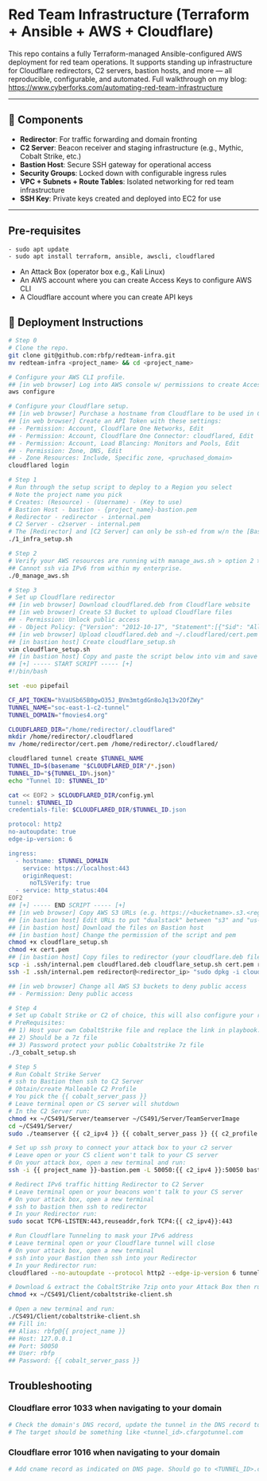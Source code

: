 # Red Team Infrastructure (Terraform + Ansible + AWS + Cloudflare)

This repo contains a fully Terraform-managed Ansible-configured AWS deployment for red team operations. It supports standing up infrastructure for Cloudflare redirectors, C2 servers, bastion hosts, and more — all reproducible, configurable, and automated. Full walkthrough on my blog: https://www.cyberforks.com/automating-red-team-infrastructure

---

## 🧩 Components

- **Redirector**: For traffic forwarding and domain fronting
- **C2 Server**: Beacon receiver and staging infrastructure (e.g., Mythic, Cobalt Strike, etc.)
- **Bastion Host**: Secure SSH gateway for operational access
- **Security Groups**: Locked down with configurable ingress rules
- **VPC + Subnets + Route Tables**: Isolated networking for red team infrastructure
- **SSH Key**: Private keys created and deployed into EC2 for use

---

## Pre-requisites
```bash
- sudo apt update
- sudo apt install terraform, ansible, awscli, cloudflared
```
- An Attack Box (operator box e.g., Kali Linux)
- An AWS account where you can create Access Keys to configure AWS CLI
- A Cloudflare account where you can create API keys


## 🚀 Deployment Instructions

```bash
# Step 0
# Clone the repo.
git clone git@github.com:rbfp/redteam-infra.git
mv redteam-infra <project_name> && cd <project_name>

# Configure your AWS CLI profile.
## [in web browser] Log into AWS console w/ permissions to create Access Keys and create a user to have PowerUser permissions.
aws configure

# Configure your Cloudflare setup.
## [in web browser] Purchase a hostname from Cloudflare to be used in Cloudflare.
## [in web browser] Create an API Token with these settings:
## - Permission: Account, Cloudflare One Networks, Edit
## - Permission: Account, Cloudflare One Connector: cloudflared, Edit
## - Permission: Account, Load Blancing: Monitors and Pools, Edit
## - Permission: Zone, DNS, Edit
## - Zone Resources: Include, Specific zone, <pruchased_domain>
cloudflared login

# Step 1
# Run through the setup script to deploy to a Region you select
# Note the project name you pick
# Creates: (Resource) - (Username) - (Key to use)
# Bastion Host - bastion - {project_name}-bastion.pem
# Redirector - redirector - internal.pem
# C2 Server - c2server - internal.pem
# The [Redirector] and [C2 Server] can only be ssh-ed from w/n the [Bastion Host]
./1_infra_setup.sh

# Step 2
# Verify your AWS resources are running with manage_aws.sh > option 2 > [type your region]
## Cannot ssh via IPv6 from within my enterprise.
./0_manage_aws.sh

# Step 3
# Set up Cloudflare redirector
## [in web browser] Download cloudflared.deb from Cloudflare website
## [in web browser] Create S3 Bucket to upload Cloudflare files
## - Permission: Unlock public access
## - Object Policy: {"Version": "2012-10-17", "Statement":[{"Sid": "AllowPublicRead","Effect": "Allow","Principal": "*","Action": "s3:GetObject","Resource": "arn:aws:s3:::<bucket_name>/*"}]}
## [in web browser] Upload cloudflared.deb and ~/.cloudflared/cert.pem
## [in bastion host] Create cloudflare_setup.sh
vim cloudflare_setup.sh
## [in bastion host] Copy and paste the script below into vim and save
## [+] ----- START SCRIPT ----- [+]
#!/bin/bash

set -euo pipefail

CF_API_TOKEN="hVaUSb65B0gwO35J_BVm3mtgdGn8oJq13v2OfZWy"
TUNNEL_NAME="soc-east-1-c2-tunnel"
TUNNEL_DOMAIN="fmovies4.org"

CLOUDFLARED_DIR="/home/redirector/.cloudflared"
mkdir /home/redirector/.cloudflared
mv /home/redirector/cert.pem /home/redirector/.cloudflared/

cloudflared tunnel create $TUNNEL_NAME
TUNNEL_ID=$(basename "$CLOUDFLARED_DIR"/*.json)
TUNNEL_ID="${TUNNEL_ID%.json}"
echo "Tunnel ID: $TUNNEL_ID"

cat << EOF2 > $CLOUDFLARED_DIR/config.yml
tunnel: $TUNNEL_ID
credentials-file: $CLOUDFLARED_DIR/$TUNNEL_ID.json

protocol: http2
no-autoupdate: true
edge-ip-version: 6

ingress:
  - hostname: $TUNNEL_DOMAIN
    service: https://localhost:443
    originRequest:
      noTLSVerify: true
  - service: http_status:404
EOF2
## [+] ----- END SCRIPT ----- [+]
## [in web browser] Copy AWS S3 URLs (e.g. https://<bucketname>.s3.<region>.amazonaws.com/cert.pem)
## [in bastion host] Edit URLs to put "dualstack" between "s3" and "us-east-1" (or w/e region) (e.g. https://bucketname.s3.dualstack.us-east-1.amazonaws.com/cert.pem)
## [in bastion host] Download the files on Bastion host
## [in bastion host] Change the permission of the script and pem
chmod +x cloudflare_setup.sh
chmod +x cert.pem
## [in bastion host] Copy files to redirector (your cloudflare.deb filename may be different depending on arch & ver)
scp -i .ssh/internal.pem cloudflared.deb cloudflare_setup.sh cert.pem redirector@<redirector_ip>:~
ssh -I .ssh/internal.pem redirector@<redirector_ip> "sudo dpkg -i cloudflared.deb && ./cloudflare_setup.sh"

## [in web browser] Change all AWS S3 buckets to deny public access
## - Permission: Deny public access

# Step 4
# Set up Cobalt Strike or C2 of choice, this will also configure your redirector for CS
# PreRequisites:
## 1) Host your own CobaltStrike file and replace the link in playbook.yml with your link
## 2) Should be a 7z file
## 3) Password protect your public Cobaltstrike 7z file
./3_cobalt_setup.sh

# Step 5
# Run Cobalt Strike Server 
# ssh to Bastion then ssh to C2 Server
# Obtain/create Malleable C2 Profile
# You pick the {{ cobalt_server_pass }}
# Leave terminal open or CS server will shutdown
# In the C2 Server run:
chmod +x ~/CS491/Server/teamserver ~/CS491/Server/TeamServerImage
cd ~/CS491/Server/
sudo ./teamserver {{ c2_ipv4 }} {{ cobalt_server_pass }} {{ c2_profile }}

# Set up ssh proxy to connect your attack box to your c2 server
# Leave open or your CS client won't talk to your CS server
# On your attack box, open a new terminal and run:
ssh -i {{ project_name }}-bastion.pem -L 50050:{{ c2_ipv4 }}:50050 bastion@{{bastion-ipv6}}

# Redirect IPv6 traffic hitting Redirector to C2 Server
# Leave terminal open or your beacons won't talk to your CS server
# On your attack box, open a new terminal
# ssh to bastion then ssh to redirector
# In your Redirector run:
sudo socat TCP6-LISTEN:443,reuseaddr,fork TCP4:{{ c2_ipv4}}:443

# Run Cloudflare Tunneling to mask your IPv6 address
# Leave terminal open or your Cloudflare tunnel will close
# On your attack box, open a new terminal
# ssh into your Bastion then ssh into your Redirector
# In your Redirector run:
cloudflared --no-autoupdate --protocol http2 --edge-ip-version 6 tunnel run "{{ project_name }}-c2-tunnel"

# Download & extract the CobaltStrike 7zip onto your Attack Box then run:
chmod +x ~/CS491/Client/cobaltstrike-client.sh

# Open a new terminal and run:
./CS491/Client/cobaltstrike-client.sh
## Fill in:
## Alias: rbfp@{{ project_name }}
## Host: 127.0.0.1
## Port: 50050
## User: rbfp
## Password: {{ cobalt_server_pass }}
```
## Troubleshooting
### Cloudflare error 1033 when navigating to your domain
```bash
# Check the domain's DNS record, update the tunnel in the DNS record to an Active tunnel. 
# The target should be something like <tunnel_id>.cfargotunnel.com
```
### Cloudflare error 1016 when navigating to your domain
```bash
# Add cname record as indicated on DNS page. Should go to <TUNNEL_ID>.cfargotunnel.com
```
